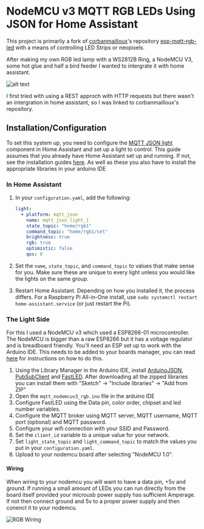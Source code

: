 # NodeMCU v3 MQTT RGB LEDs Using JSON for Home Assistant

This project is primarliy a fork of [corbanmailloux](https://home-assistant.io/components/light.mqtt_json/)'s repository [esp-mqtt-rgb-led](https://github.com/corbanmailloux/esp-mqtt-rgb-led) with a means of controlling LED Strips or neopixels.

After making my own RGB led lamp with a WS2812B Ring, a NodeMCU V3, some hot glue and half a bird feeder I wanted to intergrate it with home assistant.

![alt text](https://raw.githubusercontent.com/JammyDodger231/esp-mqtt-rgb-led/master/RGBLamp.png)

I first tried with using a REST approch with HTTP requests but there wasn't an intergration in home assistant, so I was linked to corbanmailloux's repository.

## Installation/Configuration

To set this system up, you need to configure the [MQTT JSON light](https://home-assistant.io/components/light.mqtt_json/) component in Home Assistant and set up a light to control. This guide assumes that you already have Home Assistant set up and running. If not, see the installation guides [here](https://home-assistant.io/getting-started/). As well as these you also have to install the appropriate libraries in your arduino IDE

### In Home Assistant
1. In your `configuration.yaml`, add the following:

    ```yaml
    light:
      + platform: mqtt_json
        name: mqtt_json_light_1
        state_topic: "home/rgb1"
        command_topic: "home/rgb1/set"
        brightness: true
        rgb: true
        optimistic: false
        qos: 0
    ```
2. Set the `name`, `state_topic`, and `command_topic` to values that make sense for you. Make sure these are unique to every light unless you would like the lights on the same group.

3. Restart Home Assistant. Depending on how you installed it, the process differs. For a Raspberry Pi All-in-One install, use `sudo systemctl restart home-assistant.service` (or just restart the Pi).

### The Light Side
For this I used a NodeMCU v3 which used a ESP8266-01 microcontroller. The NodeMCU is bigger than a raw ESP8266 but it has a voltage regulator and is breadboard friendly.
You'll need an ESP set up to work with the Arduino IDE. This needs to be added to your boards manager, you can read [here](https://github.com/esp8266/Arduino) for instructions on how to do this.

1. Using the Library Manager in the Arduino IDE, install [ArduinoJSON](https://github.com/bblanchon/ArduinoJson/),  [PubSubClient](http://pubsubclient.knolleary.net/) and [FastLED](https://github.com/FastLED/FastLED). After downloading all the zipped libraries you can install them with "Sketch" -> "Include libraries" -> "Add from ZIP"
2. Open the `mqtt_nodemcuv3_rgb.ino` file in the arduino IDE
3. Configure FastLED using the Data pin, color order, chipset and led number variables.
4. Configure the MQTT broker using MQTT server, MQTT username, MQTT port (optional) and MQTT password.
5. Configure your wifi connection with your SSID and Password.
6. Set the `client_id` variable to a unique value for your network.
7. Set `light_state_topic` and `light_command_topic` to match the values you put in your `configuration.yaml`.
8. Upload to your nodemcu board after selecting "NodeMCU 1.0".


#### Wiring
When wiring to your nodemcu you will want to have a data pin, +5v and ground. If running a small amount of LEDs you can run directly from the board itself provided your microusb power supply has sufficient Amperage. If not then connect ground and 5v to a proper power supply and then conenct it to your nodemcu.

![RGB Wiring](https://raw.githubusercontent.com/corbanmailloux/esp-mqtt-rgb-led/master/ESP%20RGB%20LED_bb.png)
